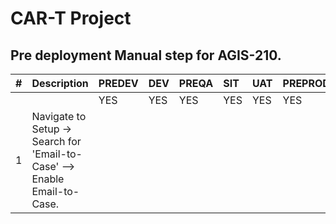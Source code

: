 # CAR-T Project 

## Pre deployment Manual step for AGIS-210.

| # | Description | PREDEV | DEV | PREQA | SIT | UAT | PREPROD | PRODUCTION |   
|---:|:---|:---|:---|:---|:---|:---|:---|:---|  
|	|	|YES|YES|YES|YES|YES|YES|YES|  
|1|Navigate to Setup -> Search for 'Email-to-Case' --> Enable Email-to-Case. | | | | | | |
 



